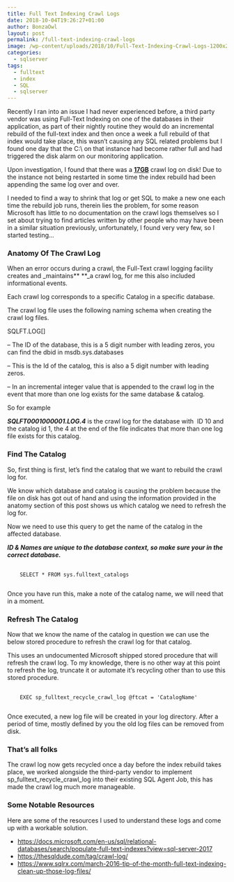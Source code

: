 ```yaml
---
title: Full Text Indexing Crawl Logs
date: 2018-10-04T19:26:27+01:00
author: BonzaOwl
layout: post
permalink: /full-text-indexing-crawl-logs
image: /wp-content/uploads/2018/10/Full-Text-Indexing-Crawl-Logs-1200x280.png
categories:
  - sqlserver
tags:
  - fulltext
  - index
  - SQL
  - sqlserver
---
```


Recently I ran into an issue I had never experienced before, a third party vendor was using Full-Text Indexing on one of the databases in their application, as part of their nightly routine they would do an incremental rebuild of the full-text index and then once a week a full rebuild of that index would take place, this wasn&#8217;t causing any SQL related problems but I found one day that the C:\ on that instance had become rather full and had triggered the disk alarm on our monitoring application.

Upon investigation, I found that there was a <span style="text-decoration: underline;"><strong>17GB</strong></span> crawl log on disk! Due to the instance not being restarted in some time the index rebuild had been appending the same log over and over.

I needed to find a way to shrink that log or get SQL to make a new one each time the rebuild job runs, therein lies the problem, for some reason Microsoft has little to no documentation on the crawl logs themselves so I set about trying to find articles written by other people who may have been in a similar situation previously, unfortunately, I found very very few, so I started testing&#8230;

### Anatomy Of The Crawl Log

When an error occurs during a crawl, the Full-Text crawl logging facility creates and _maintains\*\* \*\*\_a crawl log, for me this also included informational events.

Each crawl log corresponds to a specific Catalog in a specific database.

The crawl log file uses the following naming schema when creating the crawl log files.

SQLFT<DatabaseID><FullTextCatalogID>.LOG[<n>]

**<DatabaseID>** &#8211; The ID of the database, this is a 5 digit number with leading zeros, you can find the dbid in msdb.sys.databases

**<FullTextCatalogID>** &#8211; This is the Id of the catalog, this is also a 5 digit number with leading zeros.

**<n>** &#8211; In an incremental integer value that is appended to the crawl log in the event that more than one log exists for the same database & catalog.

So for example

_**SQLFT0001000001.LOG.4**_ is the crawl log for the database with  ID 10 and the catalog id 1, the 4 at the end of the file indicates that more than one log file exists for this catalog.

### Find The Catalog

So, first thing is first, let&#8217;s find the catalog that we want to rebuild the crawl log for.

We know which database and catalog is causing the problem because the file on disk has got out of hand and using the information provided in the anatomy section of this post shows us which catalog we need to refresh the log for.

Now we need to use this query to get the name of the catalog in the affected database.

**_ID & Names are unique to the database context, so make sure your in the correct database._**

<pre>
  <code class="sql">
    SELECT * FROM sys.fulltext_catalogs
  </code>
</pre>

Once you have run this, make a note of the catalog name, we will need that in a moment.

### Refresh The Catalog

Now that we know the name of the catalog in question we can use the below stored procedure to refresh the crawl log for that catalog.

This uses an undocumented Microsoft shipped stored procedure that will refresh the crawl log. To my knowledge, there is no other way at this point to refresh the log, truncate it or automate it&#8217;s recycling other than to use this stored procedure.

<pre>
  <code class="sql">
    EXEC sp_fulltext_recycle_crawl_log @ftcat = 'CatalogName'
  </code>
</pre>

Once executed, a new log file will be created in your log directory. After a period of time, mostly defined by you the old log files can be removed from disk.

### That&#8217;s all folks

The crawl log now gets recycled once a day before the index rebuild takes place, we worked alongside the third-party vendor to implement sp_fulltext_recycle_crawl_log into their existing SQL Agent Job, this has made the crawl log much more manageable.

### Some Notable Resources

Here are some of the resources I used to understand these logs and come up with a workable solution.

- <https://docs.microsoft.com/en-us/sql/relational-databases/search/populate-full-text-indexes?view=sql-server-2017>
- <https://thesqldude.com/tag/crawl-log/>
- <https://www.sqlrx.com/march-2016-tip-of-the-month-full-text-indexing-clean-up-those-log-files/>
